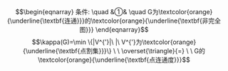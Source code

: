 $$\begin{eqnarray}
条件: \quad
&①& \quad G为\textcolor{orange}{\underline{\textbf{连通}}}的\textcolor{orange}{\underline{\textbf{非完全图}}} 
\end{eqnarray}$$
$$\kappa(G)=\min \{|V^{'}|\ |\ V^{'}为\textcolor{orange}{\underline{\textbf{点割集}}}\}  \ \  \overset{\triangle}{=} \ \ G的\textcolor{orange}{\underline{\textbf{点连通度}}}$$

